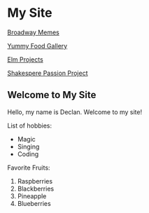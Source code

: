 # My Site

[Broadway Memes](funnyphotos)

[Yummy Food Gallery](photos)

[Elm Projects](elmprojects)

[Shakespere Passion Project](althome)

## Welcome to My Site

Hello, my name is Declan. Welcome to my site!

List of hobbies:

- Magic
- Singing
- Coding

Favorite Fruits:

1. Raspberries
2. Blackberries
3. Pineapple
4. Blueberries

